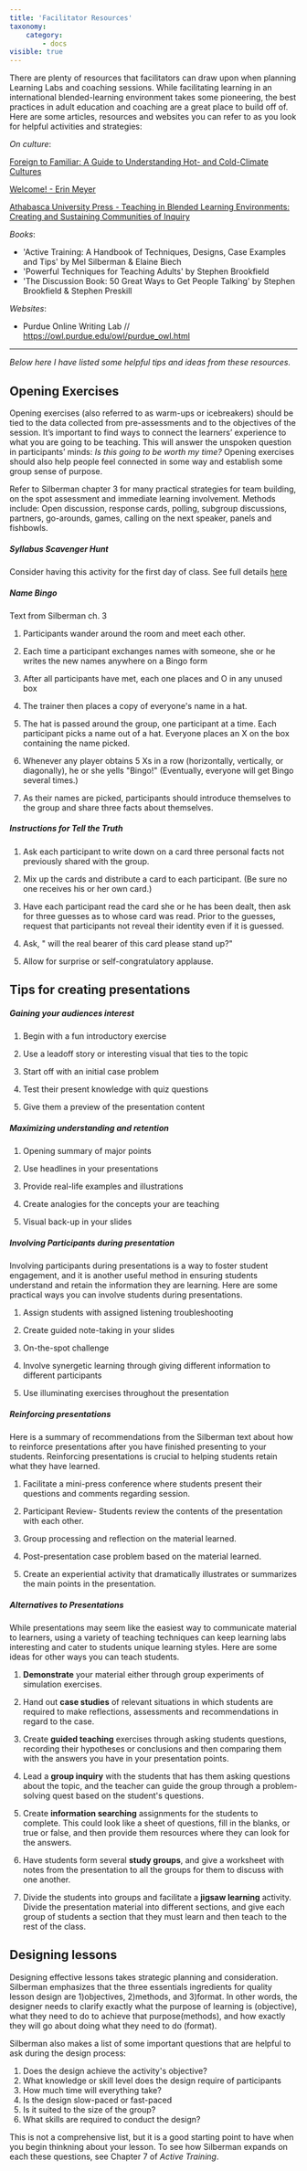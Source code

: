 ```yaml
---
title: 'Facilitator Resources'
taxonomy:
    category:
        - docs
visible: true
---
```


There are plenty of resources that facilitators can draw upon when planning Learning Labs and coaching sessions. While facilitating learning in an international blended-learning environment takes some pioneering, the best practices in adult education and coaching are a great place to build off of. Here are some articles, resources and websites you can refer to as you look for helpful activities and strategies:

*On culture*:

<a class="embedly-card" data-card-controls="0" href="https://www.cmf.org.uk/resources/publications/content/?context=article&id=26728">Foreign to Familiar: A Guide to Understanding Hot- and Cold-Climate Cultures</a>
<script async src="//cdn.embedly.com/widgets/platform.js" charset="UTF-8"></script>

<a class="embedly-card" data-card-controls="0" href="https://www.erinmeyer.com/">Welcome! - Erin Meyer</a>
<script async src="//cdn.embedly.com/widgets/platform.js" charset="UTF-8"></script>

<a class="embedly-card" data-card-controls="0" href="http://www.aupress.ca/index.php/books/120229">Athabasca University Press - Teaching in Blended Learning Environments: Creating and Sustaining Communities of Inquiry</a>
<script async src="//cdn.embedly.com/widgets/platform.js" charset="UTF-8"></script>


*Books*:
  - 'Active Training: A Handbook of Techniques, Designs, Case Examples and Tips' by Mel Silberman & Elaine Biech
  - 'Powerful Techniques for Teaching Adults' by Stephen Brookfield
  - 'The Discussion Book: 50 Great Ways to Get People Talking' by Stephen Brookfield & Stephen Preskill

*Websites*:
  - Purdue Online Writing Lab // https://owl.purdue.edu/owl/purdue_owl.html


----

*Below here I have listed some helpful tips and ideas from these resources.*

## Opening Exercises

Opening exercises (also referred to as warm-ups or icebreakers) should be tied to the data collected from pre-assessments and to the objectives of the session. It’s important to find ways to connect the learners’ experience to what you are going to be teaching. This will answer the unspoken question in participants’ minds: *Is this going to be worth my time?* Opening exercises should also help people feel connected in some way and establish some group sense of purpose.

Refer to Silberman chapter 3 for many practical strategies for team building, on the spot assessment and immediate learning involvement. Methods include: Open discussion, response cards, polling, subgroup discussions, partners, go-arounds, games, calling on the next speaker, panels and fishbowls.

##### **Syllabus Scavenger Hunt**
Consider having this activity for the first day of class.  See full details [here](http://thoughtsonteaching-jdunlap.blogspot.com/2008/10/scavenger-hunts-as-strategy-for.html)

##### **Name Bingo**
Text from Silberman ch. 3

1. Participants wander around the room and meet each other.

2. Each time a participant exchanges names with someone, she or he writes the new names anywhere on a Bingo form

3. After all participants have met, each one places and O in any unused box

4. The trainer then places a copy of everyone's name in a hat.

5. The hat is passed around the group, one participant at a time. Each participant picks a name out of a hat. Everyone places an X on the box containing the name picked.

6. Whenever any player obtains 5 Xs in a row (horizontally, vertically, or diagonally), he or she yells "Bingo!" (Eventually, everyone will get Bingo several times.)

7. As their names are picked, participants should introduce themselves to the group and share three facts about themselves.

##### **Instructions for Tell the Truth**

1. Ask each participant to write down on a card three personal facts not previously shared with the group.

2. Mix up the cards and distribute a card to each participant. (Be sure no one receives his or her own card.)

3. Have each participant read the card she or he has been dealt, then ask for three guesses as to whose card was read. Prior to the guesses, request that participants not reveal their identity even if it is guessed.

4. Ask, " will the real bearer of this card please stand up?"

5. Allow for surprise or self-congratulatory applause.

## Tips for creating presentations

##### **Gaining your audiences interest**

1. Begin with a fun introductory exercise

2. Use a leadoff story or interesting visual that ties to the topic

3. Start off with an initial case problem

4. Test their present knowledge with quiz questions

5. Give them a preview of the presentation content

##### **Maximizing understanding and retention**

1. Opening summary of major points

2. Use headlines in your presentations

3. Provide real-life examples and illustrations

4. Create analogies for the concepts your are teaching

5. Visual back-up in your slides

##### **Involving Participants during presentation**

Involving participants during presentations is a way to foster student engagement, and it is another useful method in ensuring students understand and retain the information they are learning. Here are some practical ways you can involve students during presentations.

1. Assign students with assigned listening troubleshooting

2. Create guided note-taking in your slides

3. On-the-spot challenge

4. Involve synergetic learning through giving different information to different participants

5. Use illuminating exercises throughout the presentation

##### **Reinforcing presentations**

Here is a summary of recommendations from the Silberman text about how to reinforce presentations after you have finished presenting to your students. Reinforcing presentations is crucial to helping students retain what they have learned.

1. Facilitate a mini-press conference where students present their questions and comments regarding session.

2. Participant Review- Students review the contents of the presentation with each other.

3. Group processing and reflection on the material learned.

4. Post-presentation case problem based on the material learned.

5. Create an experiential activity that dramatically illustrates or summarizes the main points in the presentation.

##### **Alternatives to Presentations**   

While presentations may seem like the easiest way to communicate material to learners, using a variety of teaching techniques can keep learning labs interesting and cater to students unique learning styles. Here are some ideas for other ways you can teach students.

1. **Demonstrate** your material either through group experiments of simulation exercises.

2. Hand out **case studies** of relevant situations in which students are required to make reflections, assessments and recommendations in regard to the case.

3. Create **guided teaching** exercises through asking students questions, recording their hypotheses or conclusions and then comparing them with the answers you have in your presentation points.

4. Lead a **group inquiry** with the students that has them asking questions about the topic, and the teacher can guide the group through a problem-solving quest based on the student's questions.

5. Create **information searching** assignments for the students to complete. This could look like a sheet of questions, fill in the blanks, or true or false, and then provide them resources where they can look for the answers.

6. Have students form several **study groups**, and give a worksheet with notes from the presentation to all the groups for them to discuss with one another.

7. Divide the students into groups and facilitate a **jigsaw learning** activity. Divide the presentation material into different sections, and give each group of students a section that they must learn and then teach to the rest of the class.

## Designing lessons

Designing effective lessons takes strategic planning and consideration. Silberman emphasizes that the three essentials ingredients for quality lesson design are 1)objectives, 2)methods, and 3)format. In other words, the designer needs to clarify exactly what the purpose of learning is (objective), what they need to do to achieve that purpose(methods), and how exactly they will go about doing what they need to do (format).

Silberman also makes a list of some important questions that are helpful to ask during the design process:

1. Does the design achieve the activity's objective?
2. What knowledge or skill level does the design require of participants
3. How much time will everything take?
4. Is the design slow-paced or fast-paced
5. Is it suited to the size of the group?
6. What skills are required to conduct the design?

This is not a comprehensive list, but it is a good starting point to have when you begin thinkning about your lesson. To see how Silberman expands on each these questions, see Chapter 7 of *Active Training*.
